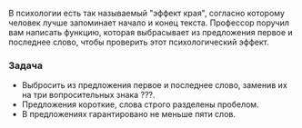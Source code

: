 В психологии есть так называемый "эффект края", согласно которому человек лучше запоминает начало и конец текста. Профессор поручил вам написать функцию, которая выбрасывает из предложения первое и последнее слово, чтобы проверить этот психологический эффект.

### Задача

* Выбросить из предложения первое и последнее слово, заменив их на три вопросительных знака ???.
* Предложения короткие, слова строго разделены пробелом.
* В предложениях гарантировано не меньше пяти слов.